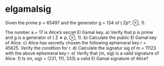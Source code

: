 # elgamalsig

Given the prime p = 65497 and the generator g = 134 of ( Zp*, ⊗, 1).

The number a = 17 is Alice’s secret El Gamal key.
a) Verify that p is prime and g is a generator of ( Z ∗ p, ⊗, 1).
b) Calculate the public El Gamal key of Alice.
c) Alice has secretly chosen the following ephemeral key r = 45625. Verify the condition for r.
d) Calculate the signatur sig of m = 11123 with the above ephemeral key r.
e) Verify that (m, sig) is a valid signature of Alice.
f) Is (m, sig) = (221, 111, 333) a valid El Gamal signature of Alice?
